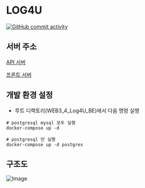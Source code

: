 # LOG4U

[![GitHub commit activity](https://img.shields.io/github/commit-activity/w/prgrms-web-devcourse-final-project%2FWEB3_4_Log4U_BE)](https://github.com/prgrms-web-devcourse-final-project/WEB3_4_Log4U_BE/pulse)

## 서버 주소

[API 서버](https://log4u.site)

[프론트 서버](https://fe-log4u.vercel.app)

## 개발 환경 설정

* 루트 디렉토리(WEB3_4_Log4U_BE)에서 다음 명령 실행

```
# postgresql mysql 모두 실행
docker-compose up -d

# postgresql 만 실행
docker-compose up -d postgres

```

## 구조도

![Image](https://github.com/user-attachments/assets/4d95478a-0876-46b3-9383-921e41bb9b4b)
